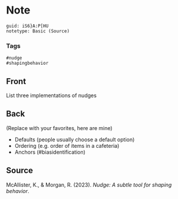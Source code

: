 # Note
```
guid: iS6}A:P[HU
notetype: Basic (Source)
```

### Tags
```
#nudge
#shapingbehavior
```

## Front
List three implementations of nudges

## Back
<div>(Replace with your favorites, here are mine)</div><div><ul><li><div>Defaults (people usually choose a default option)</div></li><li>Ordering (e.g. order of items in a cafeteria)</li><li>Anchors (#biasidentification)</li></ul></div>

## Source

<div><div>
<div>McAllister, K., & Morgan, R. (2023). <i>Nudge: A subtle tool for shaping behavior</i>.</div>
</div></div>

